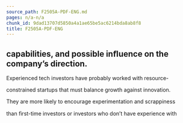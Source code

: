 ```yaml
---
source_path: F2505A-PDF-ENG.md
pages: n/a-n/a
chunk_id: 9dad13707d5850a4a1ae65be5ac6214bda8ab8f8
title: F2505A-PDF-ENG
---
```

## capabilities, and possible inﬂuence on the company’s direction.

Experienced tech investors have probably worked with resource-

constrained startups that must balance growth against innovation.

They are more likely to encourage experimentation and scrappiness

than ﬁrst-time investors or investors who don’t have experience with
